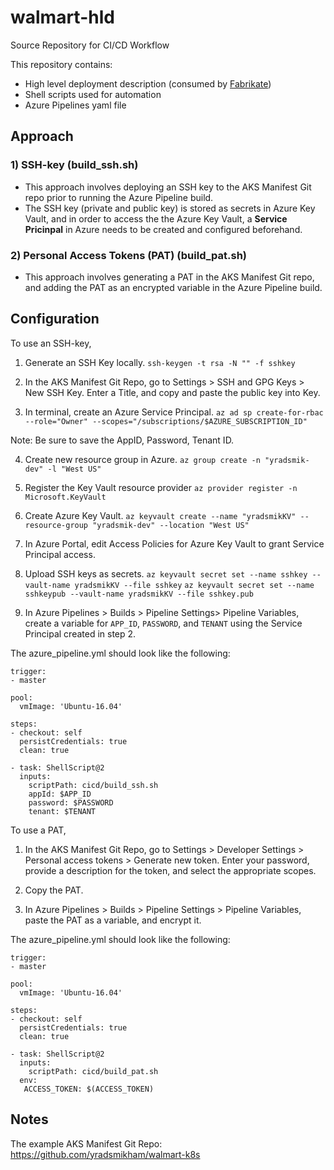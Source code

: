 # walmart-hld
Source Repository for CI/CD Workflow

This repository contains:
- High level deployment description (consumed by [Fabrikate](https://github.com/Microsoft/fabrikate))
- Shell scripts used for automation
- Azure Pipelines yaml file

## Approach

### 1) SSH-key (build_ssh.sh)
- This approach involves deploying an SSH key to the AKS Manifest Git repo prior to running the Azure Pipeline build.
- The SSH key (private and public key) is stored as secrets in Azure Key Vault, and in order to access the the Azure Key Vault, a **Service Pricinpal** in Azure needs to be created and configured beforehand.

### 2) Personal Access Tokens (PAT) (build_pat.sh)
- This approach involves generating a PAT in the AKS Manifest Git repo, and adding the PAT as an encrypted variable in the Azure Pipeline build.

## Configuration

To use an SSH-key, 

1. Generate an SSH Key locally.
`ssh-keygen -t rsa -N "" -f sshkey`

2. In the AKS Manifest Git Repo, go to Settings > SSH and GPG Keys > New SSH Key. Enter a Title, and copy and paste the public key into Key.

3. In terminal, create an Azure Service Principal.
`az ad sp create-for-rbac --role="Owner" --scopes="/subscriptions/$AZURE_SUBSCRIPTION_ID"`

Note: Be sure to save the AppID, Password, Tenant ID.

4. Create new resource group in Azure.
`az group create -n "yradsmik-dev" -l "West US"`

5. Register the Key Vault resource provider
`az provider register -n Microsoft.KeyVault`

6. Create Azure Key Vault.
`az keyvault create --name "yradsmikKV" --resource-group "yradsmik-dev" --location "West US"`

7. In Azure Portal, edit Access Policies for Azure Key Vault to grant Service Principal access.

8. Upload SSH keys as secrets.
`az keyvault secret set --name sshkey --vault-name yradsmikKV --file sshkey`
`az keyvault secret set --name sshkeypub --vault-name yradsmikKV --file sshkey.pub`

9. In Azure Pipelines > Builds > Pipeline Settings> Pipeline Variables, create a variable for `APP_ID`, `PASSWORD`, and `TENANT` using the Service Principal created in step 2.

The azure_pipeline.yml should look like the following:

```
trigger:
- master

pool:
  vmImage: 'Ubuntu-16.04'

steps:
- checkout: self
  persistCredentials: true
  clean: true

- task: ShellScript@2
  inputs:
    scriptPath: cicd/build_ssh.sh
    appId: $APP_ID
    password: $PASSWORD
    tenant: $TENANT

```

To use a PAT,

1. In the AKS Manifest Git Repo, go to Settings > Developer Settings > Personal access tokens > Generate new token. Enter your password, provide a description for the token, and select the appropriate scopes.

2. Copy the PAT.

3. In Azure Pipelines > Builds > Pipeline Settings > Pipeline Variables, paste the PAT as a variable, and encrypt it.

The azure_pipeline.yml should look like the following:

```
trigger:
- master

pool:
  vmImage: 'Ubuntu-16.04'

steps:
- checkout: self
  persistCredentials: true
  clean: true

- task: ShellScript@2
  inputs:
    scriptPath: cicd/build_pat.sh
  env:
   ACCESS_TOKEN: $(ACCESS_TOKEN)

```

## Notes

The example AKS Manifest Git Repo: https://github.com/yradsmikham/walmart-k8s 

